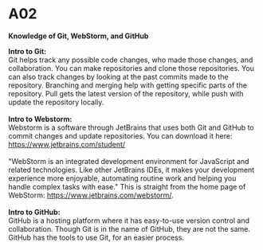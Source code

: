 # A02

**Knowledge of Git, WebStorm, and GitHub**

**Intro to Git:**<br>
Git helps track any possible code changes, who made those changes, and collaboration. You can make repositories and clone those repositories. You can also track changes by looking at the past commits made to the repository. Branching and merging help with getting specific parts of the repository. Pull gets the latest version of the repository, while push with update the repository locally.<br>
<br>
**Intro to Webstorm:**<br>
Webstorm is a software through JetBrains that uses both Git and GitHub to commit changes and update repositories. You can download it here: https://www.jetbrains.com/student/
<br><br>
"WebStorm is an integrated development environment for JavaScript and related technologies. Like other JetBrains IDEs, it makes your development experience more enjoyable, automating routine work and helping you handle complex tasks with ease." This is straight from the home page of WebStorm: https://www.jetbrains.com/webstorm/. <br><br>
**Intro to GitHub:**<br>
GitHub is a hosting platform where it has easy-to-use version control and collaboration. Though Git is in the name of GitHub, they are not the same. GitHub has the tools to use Git, for an easier process.<br><br>
